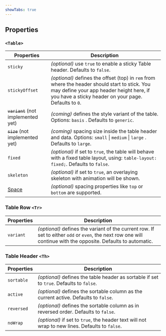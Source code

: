 ```yaml
---
showTabs: true
---
```


## Properties

### `<Table>`

| Properties                                  | Description                                                                                                                                                                                        |
| ------------------------------------------- | -------------------------------------------------------------------------------------------------------------------------------------------------------------------------------------------------- |
| `sticky`                                    | _(optional)_ use `true` to enable a sticky Table header. Defaults to `false`.                                                                                                                      |
| `stickyOffset`                              | _(optional)_ defines the offset (top) in `rem` from where the header should start to stick. You may define your app header height here, if you have a sticky header on your page. Defaults to `0`. |
| ~~`variant`~~ (not implemented yet)         | _(coming)_ defines the style variant of the table. Options: `basis` . Defaults to `generic`.                                                                                                       |
| ~~`size`~~ (not implemented yet)            | _(coming)_ spacing size inside the table header and data. Options: `small` \| `medium` \| `large` \. Defaults to `large`.                                                                          |
| `fixed`                                     | _(optional)_ if set to `true`, the table will behave with a fixed table layout, using: `table-layout: fixed;`. Defaults to `false`.                                                                |
| `skeleton`                                  | _(optional)_ if set to `true`, an overlaying skeleton with animation will be shown.                                                                                                                |
| [Space](/uilib/components/space/properties) | _(optional)_ spacing properties like `top` or `bottom` are supported.                                                                                                                              |

### Table Row `<Tr>`

| Properties | Description                                                                                                                                                     |
| ---------- | --------------------------------------------------------------------------------------------------------------------------------------------------------------- |
| `variant`  | _(optional)_ defines the variant of the current row. If set to either `odd` or `even`, the next row one will continue with the opposite. Defaults to automatic. |

### Table Header `<Th>`

| Properties | Description                                                                                     |
| ---------- | ----------------------------------------------------------------------------------------------- |
| `sortable` | _(optional)_ defines the table header as sortable if set to `true`. Defaults to `false`.        |
| `active`   | _(optional)_ defines the sortable column as the current active. Defaults to `false`.            |
| `reversed` | _(optional)_ defines the sortable column as in reversed order. Defaults to `false`.             |
| `noWrap`   | _(optional)_ if set to `true`, the header text will not wrap to new lines. Defaults to `false`. |
